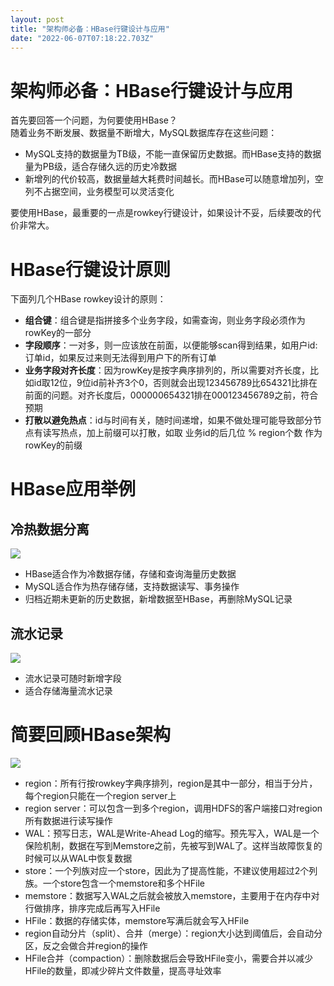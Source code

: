 ```yaml
---
layout: post
title: "架构师必备：HBase行键设计与应用"
date: "2022-06-07T07:18:22.703Z"
---
```

架构师必备：HBase行键设计与应用
==================

首先要回答一个问题，为何要使用HBase？  
随着业务不断发展、数据量不断增大，MySQL数据库存在这些问题：

*   MySQL支持的数据量为TB级，不能一直保留历史数据。而HBase支持的数据量为PB级，适合存储久远的历史冷数据
*   新增列的代价较高，数据量越大耗费时间越长。而HBase可以随意增加列，空列不占据空间，业务模型可以灵活变化

要使用HBase，最重要的一点是rowkey行键设计，如果设计不妥，后续要改的代价非常大。

HBase行键设计原则
===========

下面列几个HBase rowkey设计的原则：

*   **组合键**：组合键是指拼接多个业务字段，如需查询，则业务字段必须作为rowKey的一部分
*   **字段顺序**：一对多，则一应该放在前面，以便能够scan得到结果，如用户id:订单id，如果反过来则无法得到用户下的所有订单
*   **业务字段对齐长度**：因为rowKey是按字典序排列的，所以需要对齐长度，比如id取12位，9位id前补齐3个0，否则就会出现123456789比654321比排在前面的问题。对齐长度后，000000654321排在000123456789之前，符合预期
*   **打散以避免热点**：id与时间有关，随时间递增，如果不做处理可能导致部分节点有读写热点，加上前缀可以打散，如取 业务id的后几位 % region个数 作为rowKey的前缀

HBase应用举例
=========

冷热数据分离
------

![](https://img2022.cnblogs.com/blog/1247698/202206/1247698-20220605165652390-1880692877.png)

*   HBase适合作为冷数据存储，存储和查询海量历史数据
*   MySQL适合作为热存储存储，支持数据读写、事务操作
*   归档近期未更新的历史数据，新增数据至HBase，再删除MySQL记录

流水记录
----

![](https://img2022.cnblogs.com/blog/1247698/202206/1247698-20220605165736054-636060992.png)

*   流水记录可随时新增字段
*   适合存储海量流水记录

简要回顾HBase架构
===========

![](https://img2022.cnblogs.com/blog/1247698/202206/1247698-20220605180847970-1740963755.png)

*   region：所有行按rowkey字典序排列，region是其中一部分，相当于分片，每个region只能在一个region server上
*   region server：可以包含一到多个region，调用HDFS的客户端接口对region所有数据进行读写操作
*   WAL：预写日志，WAL是Write-Ahead Log的缩写。预先写入，WAL是一个保险机制，数据在写到Memstore之前，先被写到WAL了。这样当故障恢复的时候可以从WAL中恢复数据
*   store：一个列族对应一个store，因此为了提高性能，不建议使用超过2个列族。一个store包含一个memstore和多个HFile
*   memstore：数据写入WAL之后就会被放入memstore，主要用于在内存中对行做排序，排序完成后再写入HFile
*   HFile：数据的存储实体，memstore写满后就会写入HFile
*   region自动分片（split）、合并（merge）：region大小达到阈值后，会自动分区，反之会做合并region的操作
*   HFile合并（compaction）：删除数据后会导致HFile变小，需要合并以减少HFile的数量，即减少碎片文件数量，提高寻址效率